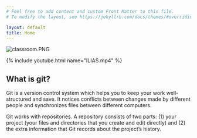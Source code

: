 ```yaml
---
# Feel free to add content and custom Front Matter to this file.
# To modify the layout, see https://jekyllrb.com/docs/themes/#overriding-theme-defaults

layout: default
title: Home
---
```

![classroom.PNG](../assets/images/img-github-classroom.webp)

{% include youtube.html name="ILIAS.mp4" %}

## What is git?

Git is a version control system which helps you to keep your work well-structured and save. It notices conflicts between changes made by different people and synchronizes files between different computers.

Git works with repositories. A repository consists of two parts: (1) your project (your files and directories that you create and edit directly) and (2) the extra information that Git records about the project’s history.

